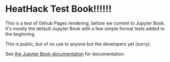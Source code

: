 # HeatHack Test Book!!!!!!

This is a test of Github Pages rendering, before we commit to Jupyter Book.  It's mostly the default Jupyter Book with a few simple format tests added to the beginning.

This is public, but of no use to anyone but the developers yet (sorry).

See [the Jupyter Book documentation](https://jupyterbook.org) for documentation.

```{tableofcontents}
```
